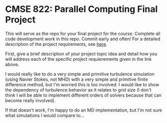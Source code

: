 # CMSE 822: Parallel Computing Final Project

This will serve as the repo for your final project for the course. Complete all code development work in this repo. Commit early and often! For a detailed description of the project requirements, see [here](https://cmse822.github.io/projects).

First, give a brief description of your project topic idea and detail how you will address each of the specific project requierements given in the link above. 

I would really like to do a very simple and primitive turbulence simulation (using Navier Stokes, not MHD) with a very simple and primitive finite difference method, but I'm worried this is too involved. I would like to show the dependency of turbulence behavior as it relates to grid size (I don't think I will be able to implement different orders of solvers because that can become really involved).

If that doesn't work, I'm happy to do an MD implementation, but I'm not sure what simulations I would compare to...